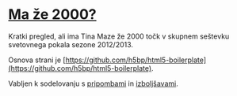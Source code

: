 # [Ma že 2000?](http://maze2000.com)

Kratki pregled, ali ima Tina Maze že 2000 točk v skupnem seštevku svetovnega pokala sezone 2012/2013.

Osnova strani je [https://github.com/h5bp/html5-boilerplate](https://github.com/h5bp/html5-boilerplate).

Vabljen k sodelovanju s [pripombami](https://github.com/mathjazz/maze2000/issues) in [izboljšavami](https://github.com/mathjazz/maze2000/pulls).
